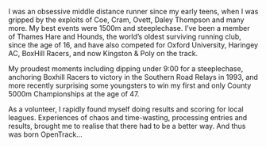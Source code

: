 
I was an obsessive middle distance runner since my early teens, when I was gripped by the exploits of Coe, Cram, Ovett, Daley Thompson and many more.   My best events were 1500m and steeplechase.  I’ve been a member of Thames Hare and Hounds, the world’s oldest surviving running club, since the age of 16, and have also competed for Oxford University, Haringey AC, BoxHill Racers, and now Kingston & Poly on the track. 

My proudest moments including dipping under 9:00 for a steeplechase, anchoring Boxhill Racers to victory in the Southern Road Relays in 1993, and more recently surprising some youngsters to win my first and only County 5000m Championships at the age of 47.   

As a volunteer, I rapidly found myself doing results and scoring for local leagues.  Experiences of chaos and time-wasting, processing entries and results, brought me to realise that there had to be a better way.  And thus was born OpenTrack…
